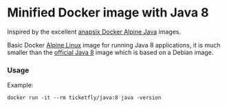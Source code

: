 # Minified Docker image with Java 8

Inspired by the excellent [anapsix Docker Alpine Java](https://github.com/anapsix/docker-alpine-java) images.

Basic Docker [Alpine Linux](https://hub.docker.com/_/alpine/) image for running Java 8 applications, it is much smaller than the [official Java 8](https://hub.docker.com/_/java/) image which is based on a Debian image.

### Usage

Example:

`docker run -it --rm ticketfly/java:8 java -version`